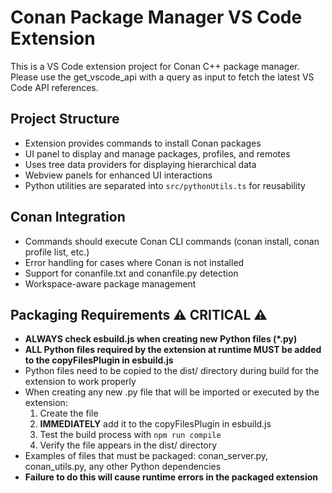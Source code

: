 <!-- Use this file to provide workspace-specific custom instructions to Copilot. For more details, visit https://code.visualstudio.com/docs/copilot/copilot-customization#_use-a-githubcopilotinstructionsmd-file -->

# Conan Package Manager VS Code Extension

This is a VS Code extension project for Conan C++ package manager. Please use the get_vscode_api with a query as input to fetch the latest VS Code API references.

## Project Structure
- Extension provides commands to install Conan packages
- UI panel to display and manage packages, profiles, and remotes
- Uses tree data providers for displaying hierarchical data
- Webview panels for enhanced UI interactions
- Python utilities are separated into `src/pythonUtils.ts` for reusability

## Conan Integration
- Commands should execute Conan CLI commands (conan install, conan profile list, etc.)
- Error handling for cases where Conan is not installed
- Support for conanfile.txt and conanfile.py detection
- Workspace-aware package management

## Packaging Requirements ⚠️ CRITICAL ⚠️
- **ALWAYS check esbuild.js when creating new Python files (*.py)**
- **ALL Python files required by the extension at runtime MUST be added to the copyFilesPlugin in esbuild.js**
- Python files need to be copied to the dist/ directory during build for the extension to work properly
- When creating any new .py file that will be imported or executed by the extension:
  1. Create the file
  2. **IMMEDIATELY** add it to the copyFilesPlugin in esbuild.js
  3. Test the build process with `npm run compile`
  4. Verify the file appears in the dist/ directory
- Examples of files that must be packaged: conan_server.py, conan_utils.py, any other Python dependencies
- **Failure to do this will cause runtime errors in the packaged extension**
